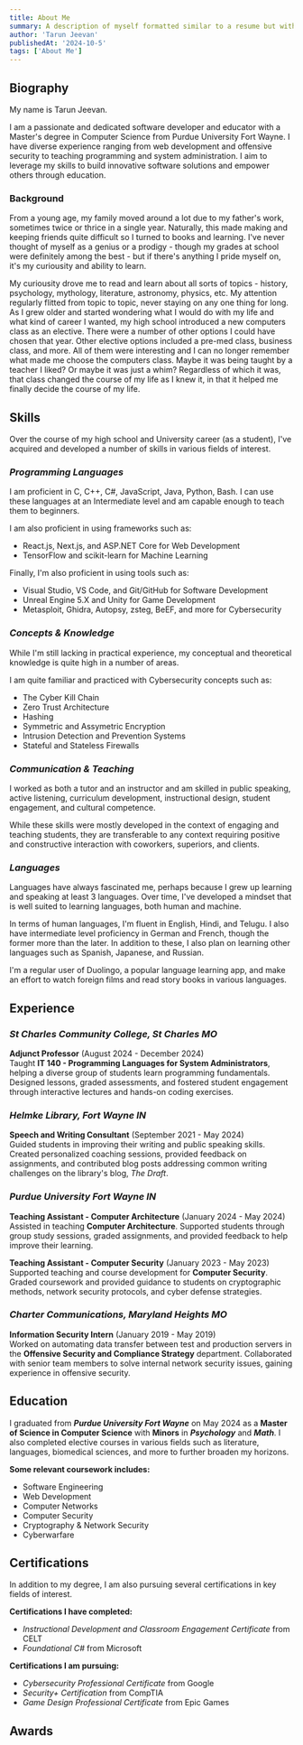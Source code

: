 ```yaml
---
title: About Me
summary: A description of myself formatted similar to a resume but with greatly expanded information.
author: 'Tarun Jeevan'
publishedAt: '2024-10-5'
tags: ['About Me']
---
```


## Biography

My name is Tarun Jeevan.

I am a passionate and dedicated software developer and educator with a Master&apos;s degree in Computer Science from Purdue University Fort Wayne. I have diverse experience ranging from web development and offensive security to teaching programming and system administration. I aim to leverage my skills to build innovative software solutions and empower others through education.

### Background

From a young age, my family moved around a lot due to my father&apos;s work, sometimes twice or thrice in a single year. Naturally, this made making and keeping friends quite difficult so I turned to books and learning. I&apos;ve never thought of myself as a genius or a prodigy - though my grades at school were definitely among the best - but if there's anything I pride myself on, it's my curiousity and ability to learn. 

My curiousity drove me to read and learn about all sorts of topics - history, psychology, mythology, literature, astronomy, physics, etc. My attention regularly flitted from topic to topic, never staying on any one thing for long. As I grew older and started wondering what I would do with my life and what kind of career I wanted, my high school introduced a new computers class as an elective. There were a number of other options I could have chosen that year. Other elective options included a pre-med class, business class, and more. All of them were interesting and I can no longer remember what made me choose the computers class. Maybe it was being taught by a teacher I liked? Or maybe it was just a whim? Regardless of which it was, that class changed the course of my life as I knew it, in that it helped me finally decide the course of my life. 

## Skills

Over the course of my high school and University career (as a student), I've acquired and developed a number of skills in various fields of interest. 

### *Programming Languages*
I am proficient in C, C++, C#, JavaScript, Java, Python, Bash. I can use these languages at an Intermediate level and am capable enough to teach them to beginners. 

I am also proficient in using frameworks such as: 
- React.js, Next.js, and ASP.NET Core for Web Development
- TensorFlow and scikit-learn for Machine Learning

Finally, I'm also proficient in using tools such as: 
- Visual Studio, VS Code, and Git/GitHub for Software Development
- Unreal Engine 5.X and Unity for Game Development
- Metasploit, Ghidra, Autopsy, zsteg, BeEF, and more for Cybersecurity

### *Concepts & Knowledge*
While I&apos;m still lacking in practical experience, my conceptual and theoretical knowledge is quite high in a number of areas. 

I am quite familiar and practiced with Cybersecurity concepts such as: 
- The Cyber Kill Chain
- Zero Trust Architecture
- Hashing
- Symmetric and Assymetric Encryption
- Intrusion Detection and Prevention Systems
- Stateful and Stateless Firewalls

### *Communication & Teaching*
I worked as both a tutor and an instructor and am skilled in public speaking, active listening, curriculum development, instructional design, student engagement, and cultural competence. 

While these skills were mostly developed in the context of engaging and teaching students, they are transferable to any context requiring positive and constructive interaction with coworkers, superiors, and clients. 

### *Languages*
Languages have always fascinated me, perhaps because I grew up learning and speaking at least 3 languages. Over time, I've developed a mindset that is well suited to learning languages, both human and machine. 

In terms of human languages, I'm fluent in English, Hindi, and Telugu. I also have intermediate level proficiency in German and French, though the former more than the later. In addition to these, I also plan on learning other languages such as Spanish, Japanese, and Russian. 

I'm a regular user of Duolingo, a popular language learning app, and make an effort to watch foreign films and read story books in various languages. 

## Experience

### *St Charles Community College, St Charles MO*
**Adjunct Professor** (August 2024 - December 2024)  
Taught **IT 140 - Programming Languages for System Administrators**, helping a diverse group of students learn programming fundamentals. Designed lessons, graded assessments, and fostered student engagement through interactive lectures and hands-on coding exercises.

### *Helmke Library, Fort Wayne IN*
**Speech and Writing Consultant** (September 2021 - May 2024)  
Guided students in improving their writing and public speaking skills. Created personalized coaching sessions, provided feedback on assignments, and contributed blog posts addressing common writing challenges on the library's blog, _The Draft_.

### *Purdue University Fort Wayne IN*
**Teaching Assistant - Computer Architecture** (January 2024 - May 2024)  
Assisted in teaching **Computer Architecture**. Supported students through group study sessions, graded assignments, and provided feedback to help improve their learning.

**Teaching Assistant - Computer Security** (January 2023 - May 2023)  
Supported teaching and course development for **Computer Security**. Graded coursework and provided guidance to students on cryptographic methods, network security protocols, and cyber defense strategies.

### *Charter Communications, Maryland Heights MO*
**Information Security Intern** (January 2019 - May 2019)  
Worked on automating data transfer between test and production servers in the **Offensive Security and Compliance Strategy** department. Collaborated with senior team members to solve internal network security issues, gaining experience in offensive security.

## Education

I graduated from ***Purdue University Fort Wayne*** on May 2024 as a **Master of Science in Computer Science** with **Minors** in ***Psychology*** and ***Math***. 
I also completed elective courses in various fields such as literature, languages, biomedical sciences, and more to further broaden my horizons. 

**Some relevant coursework includes:**
- Software Engineering
- Web Development
- Computer Networks
- Computer Security
- Cryptography & Network Security
- Cyberwarfare

## Certifications

In addition to my degree, I am also pursuing several certifications in key fields of interest. 

**Certifications I have completed:**
- *Instructional Development and Classroom Engagement Certificate* from CELT
- *Foundational C#* from Microsoft

**Certifications I am pursuing:**
- *Cybersecurity Professional Certificate* from Google
- *Security+ Certification* from CompTIA
- *Game Design Professional Certificate* from Epic Games

## Awards

